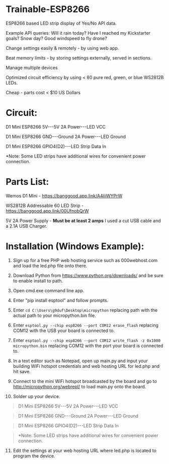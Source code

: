 # Trainable-ESP8266

ESP8266 based LED strip display of Yes/No API data.

Example API queries:
Will it rain today? Have I reached my Kickstarter goals? Snow day? Good windspeed to fly drone? 

Change settings easily & remotely - by using web app.

Beat memory limits - by storing settings externally, served in sections.

Manage multiple devices

Optimized circuit efficiency by using < 80 pure red, green, or blue WS2812B LEDs.

Cheap - parts cost < $10 US Dollars


# Circuit:

D1 Mini ESP8266 5V---5V 2A Power---LED VCC

D1 Mini ESP8266 GND---Ground 2A Power---LED Ground

D1 Mini ESP8266 GPIO4(D2)---LED Strip Data In

*Note: Some LED strips have additional wires for convenient power connection.

# Parts List:

Wemos D1 Mini - https://banggood.app.link/A4iiiWYPrW

WS2812B Addressable 60 LED Strip - https://banggood.app.link/00UfnobQrW

5V 2A Power Supply - **Must be at least 2 amps** I used a cut USB cable and a 2.1A USB Charger.

# Installation (Windows Example):

1. Sign up for a free PHP web hosting service such as 000webhost.com and load the led.php file onto there. 

2. Download Python from https://www.python.org/downloads/ and be sure to enable install to path.

3. Open cmd.exe command line app.

4. Enter "pip install esptool" and follow prompts.

5. Enter ```cd C:\Users\g9duf\Desktop\micropython``` replacing path with the actual path to your micropython.bin file.

6. Enter ```esptool.py --chip esp8266 --port COM12 erase_flash``` replacing COM12 with the USB  your board is connected to.

7. Enter ```esptool.py --chip esp8266 --port COM12 write_flash -z 0x1000 micropython.bin``` replacing COM12 with the port your board is connected to.

8. In a text editor such as Notepad, open up main.py and input your building WiFi hotspot credentials and web hosting URL for led.php and hit save.

9. Connect to the mini WiFi hotspot broadcasted by the board and go to http://micropython.org/webrepl/ to load main.py onto the board.

10. Solder up your device.  
>D1 Mini ESP8266 5V---5V 2A Power---LED VCC

>D1 Mini ESP8266 GND---Ground 2A Power---LED Ground

>D1 Mini ESP8266 GPIO4(D2)---LED Strip Data In

>*Note: Some LED strips have additional wires for convenient power connection.

11. Edit the settings at your web hosting URL where led.php is located to program the device.
